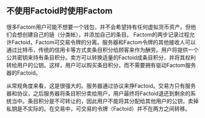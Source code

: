 ## 不使用Factoid时使用Factom

很多Factom用户可能不想要一个钱包，并不会希望持有任何虚拟货币资产。但他们会想创建自己的链（分类帐），并添加自己的条目。 Factom的两步记录过程允许Factoid，Factom可交易令牌的分离。服务器和Factom令牌的其他接收人可以通过比特币，传统的信用卡等方式卖条目积分给顾客来作为酬劳。用户将提供一个公共密钥来持有条目积分。卖方可以转换适量的Factoid成条目积分，并将其权利转给用户的公钥。这样，用户可以购买条目积分，而不需要拥有驱动Factom服务器的Factoid。

从常规角度来看，这是很强大的。服务器通过协议来挣Factoid。交易方只有服务器和协议，之后服务器将条目积分卖给用户，用户最终将Factoid退还到剩余的系统当中。条目积分是不可转让的，因此用户不能将其分配给其他用户的公钥，卖掉私钥是不实际的。在交易中，可交易的令牌（Factoid）并不在两方之间转移。
